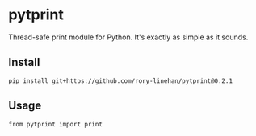 # pytprint
Thread-safe print module for Python. It's exactly as simple as it sounds.

## Install

`pip install git+https://github.com/rory-linehan/pytprint@0.2.1`

## Usage

`from pytprint import print`
